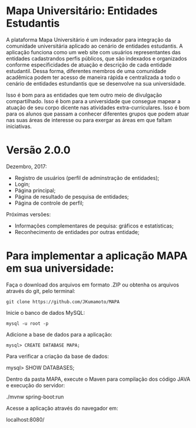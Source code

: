 # Mapa Universitário: Entidades Estudantis
A plataforma Mapa Universitário é um indexador para integração da comunidade universitária aplicado ao cenário de entidades estudantis.
A aplicação funciona como um web site com usuários representantes das entidades cadastrandos perfis públicos, que são indexados e organizados conforme especificidades de atuação e descrição de cada entidade estudantil. Dessa forma, diferentes membros de uma comunidade acadêmica podem ter acesso de maneira rápida e centralizada a todo o cenário de entidades estundantis que se desenvolve na sua universidade.

Isso é bom para as entidades que tem outro meio de divulgação compartilhado. Isso é bom para a universidade que consegue mapear a atuação de seu corpo dicente nas atividades extra-curriculares. Isso é bom para os alunos que passam a conhecer diferentes grupos que podem atuar nas suas áreas de interesse ou  para exergar as áreas em que faltam iniciativas.

# Versão 2.0.0 

Dezembro, 2017:
- Registro de usuários (perfil de adminstração de entidades);
- Login;
- Página principal;
- Página de resultado de pesquisa de entidades;
- Página de controle de perfil;


Próximas versões:
- Informações complementares de pequisa: gráficos e estatísticas;
- Reconhecimento de entidades por outras entidade;


# Para implementar a aplicação MAPA em sua universidade:

Faça o download dos arquivos em formato .ZIP ou obtenha os arquivos através do git, pelo terminal: 

```git clone https://github.com/JKumamoto/MAPA```

Inicie o banco de dados MySQL:

```mysql -u root -p```

Adicione a base de dados para a aplicação:

```mysql> CREATE DATABASE MAPA;```

Para verificar a criação da base de dados: 

mysql> SHOW DATABASES;

Dentro da pasta MAPA, execute o Maven para compilação dos código JAVA e execução do servidor:

./mvnw spring-boot:run

Acesse a aplicação através do navegador em: 

localhost:8080/



